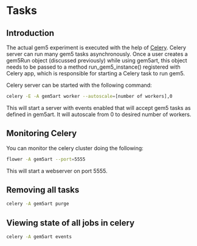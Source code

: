 # Tasks

## Introduction

The actual gem5 experiment is executed with the help of [Celery](http://www.celeryproject.org/).
Celery server can run many gem5 tasks asynchronously. Once a user creates a gem5Run object (discussed previously) while using gem5art, this object needs to be passed to a method run_gem5_instance() registered with Celery app, which is responsible for starting a Celery task to run gem5.

Celery server can be started with the following command:

```sh
celery -E -A gem5art worker --autoscale=[number of workers],0
```

This will start a server with events enabled that will accept gem5 tasks as defined in gem5art.
It will autoscale from 0 to desired number of workers.

<!--Then, you can write a script (e.g., `launch_tests.py`) which will first create all of the required artifacts and will call the `run` task defined in gem5art.-->

## Monitoring Celery
You can monitor the celery cluster doing the following:

```sh
flower -A gem5art --port=5555
```
This will start a webserver on port 5555.

## Removing all tasks

```sh
celery -A gem5art purge
```

## Viewing state of all jobs in celery

```sh
celery -A gem5art events
```
